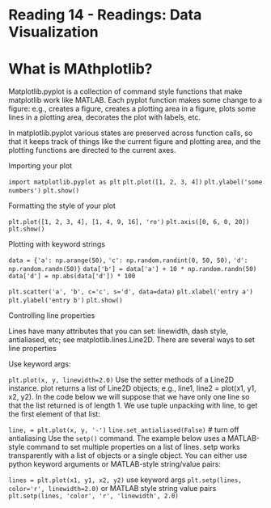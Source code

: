 # Reading 14 - Readings: Data Visualization

# What is MAthplotlib?

Matplotlib.pyplot is a collection of command style functions that make matplotlib work like MATLAB. Each pyplot function makes some change to a figure: e.g., creates a figure, creates a plotting area in a figure, plots some lines in a plotting area, decorates the plot with labels, etc.

In matplotlib.pyplot various states are preserved across function calls, so that it keeps track of things like the current figure and plotting area, and the plotting functions are directed to the current axes.

Importing your plot

`import matplotlib.pyplot as plt`
`plt.plot([1, 2, 3, 4])`
`plt.ylabel('some numbers')`
`plt.show()`

Formatting the style of your plot

`plt.plot([1, 2, 3, 4], [1, 4, 9, 16], 'ro')`
`plt.axis([0, 6, 0, 20])`
`plt.show()`

Plotting with keyword strings

`data = {'a': np.arange(50),`
        `'c': np.random.randint(0, 50, 50),`
        `'d': np.random.randn(50)}`
`data['b'] = data['a'] + 10 * np.random.randn(50)`
`data['d'] = np.abs(data['d']) * 100`

`plt.scatter('a', 'b', c='c', s='d', data=data)`
`plt.xlabel('entry a')`
`plt.ylabel('entry b')`
`plt.show()`

Controlling line properties

Lines have many attributes that you can set: linewidth, dash style, antialiased, etc; see matplotlib.lines.Line2D. There are several ways to set line properties

Use keyword args:

`plt.plot(x, y, linewidth=2.0)`
Use the setter methods of a Line2D instance. plot returns a list of Line2D objects; e.g., line1, line2 = plot(x1, y1, x2, y2). In the code below we will suppose that we have only one line so that the list returned is of length 1. We use tuple unpacking with line, to get the first element of that list:

`line, = plt.plot(x, y, '-')`
`line.set_antialiased(False)` # turn off antialiasing
Use the `setp()` command. The example below uses a MATLAB-style command to set multiple properties on a list of lines. setp works transparently with a list of objects or a single object. You can either use python keyword arguments or MATLAB-style string/value pairs:

`lines = plt.plot(x1, y1, x2, y2)`
use keyword args
`plt.setp(lines, color='r', linewidth=2.0)`
or MATLAB style string value pairs
`plt.setp(lines, 'color', 'r', 'linewidth', 2.0)`